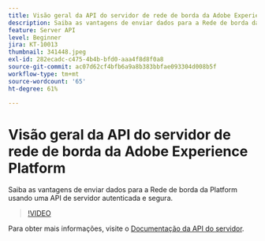 ```yaml
---
title: Visão geral da API do servidor de rede de borda da Adobe Experience Platform
description: Saiba as vantagens de enviar dados para a Rede de borda da Platform usando uma API de servidor autenticada e segura.
feature: Server API
level: Beginner
jira: KT-10013
thumbnail: 341448.jpeg
exl-id: 282ecadc-c475-4b4b-bfd0-aaa4f8d8f0a8
source-git-commit: ac07d62cf4bfb6a9a8b383bbfae093304d008b5f
workflow-type: tm+mt
source-wordcount: '65'
ht-degree: 61%

---
```


# Visão geral da API do servidor de rede de borda da Adobe Experience Platform

Saiba as vantagens de enviar dados para a Rede de borda da Platform usando uma API de servidor autenticada e segura.

>[!VIDEO](https://video.tv.adobe.com/v/341448?quality=12&learn=on)

Para obter mais informações, visite o [Documentação da API do servidor](https://experienceleague.adobe.com/docs/experience-platform/edge-network-server-api/overview.html?lang=pt-BR).
